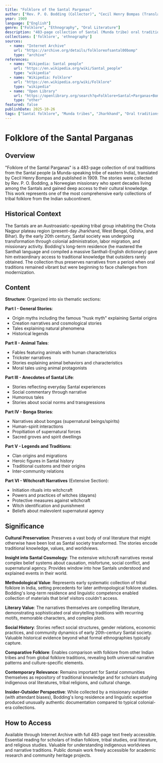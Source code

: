 ```yaml
---
title: "Folklore of the Santal Parganas"
author: ["Rev. P. O. Bodding (Collector)", "Cecil Henry Bompas (Translator)"]
year: 1909
language: ["English"]
genre: ["Folklore", "Ethnography", "Oral Literature"]
description: "483-page collection of Santal (Munda tribe) oral traditions from Chutia Nagpore plateau, organized into six parts: general stories, animal tales, anecdotes of Santal life, bonga-human interactions, legends/traditions, and extensive witchcraft narratives. Documents origin myths including 'the husk myth,' initiation rituals into witchcraft, belief systems regarding supernatural beings, and provides critical ethnographic insight into Santal cosmology and worldview."
collections: ['folklore', 'ethnography']
sources:
  - name: "Internet Archive"
    url: "https://archive.org/details/folkloreofsantal00bomp"
    type: "archive"
references:
  - name: "Wikipedia: Santal people"
    url: "https://en.wikipedia.org/wiki/Santal_people"
    type: "wikipedia"
  - name: "Wikipedia: Folklore"
    url: "https://en.wikipedia.org/wiki/Folklore"
    type: "wikipedia"
  - name: "Open Library"
    url: "https://openlibrary.org/search?q=Folklore+Santal+Parganas+Bompas&mode=everything"
    type: "other"
featured: false
publishDate: 2025-10-26
tags: ["Santal folklore", "Munda tribes", "Jharkhand", "Oral traditions", "Witchcraft beliefs", "Tribal cosmology", "P. O. Bodding", "Cecil Bompas", "Chota Nagpur", "Indigenous narratives", "1900s ethnography"]
---
```


# Folklore of the Santal Parganas

## Overview

"Folklore of the Santal Parganas" is a 483-page collection of oral traditions from the Santal people (a Munda-speaking tribe of eastern India), translated by Cecil Henry Bompas and published in 1909. The stories were collected by Rev. P. O. Bodding, a Norwegian missionary who spent decades living among the Santals and gained deep access to their cultural knowledge. This work represents one of the most comprehensive early collections of tribal folklore from the Indian subcontinent.

## Historical Context

The Santals are an Austroasiatic-speaking tribal group inhabiting the Chota Nagpur plateau region (present-day Jharkhand, West Bengal, Odisha, and Bihar). By the early 20th century, Santal society was undergoing transformation through colonial administration, labor migration, and missionary activity. Bodding's long-term residence (he mastered the Santhali language and compiled a massive Santhali-English dictionary) gave him extraordinary access to traditional knowledge that outsiders rarely obtained. The collection thus preserves narratives from a period when oral traditions remained vibrant but were beginning to face challenges from modernization.

## Content

**Structure**: Organized into six thematic sections:

**Part I - General Stories**:
- Origin myths including the famous "husk myth" explaining Santal origins
- Creation narratives and cosmological stories
- Tales explaining natural phenomena
- Historical legends

**Part II - Animal Tales**:
- Fables featuring animals with human characteristics
- Trickster narratives
- Stories explaining animal behaviors and characteristics
- Moral tales using animal protagonists

**Part III - Anecdotes of Santal Life**:
- Stories reflecting everyday Santal experiences
- Social commentary through narrative
- Humorous tales
- Stories about social norms and transgressions

**Part IV - Bonga Stories**:
- Narratives about bongas (supernatural beings/spirits)
- Human-spirit interactions
- Propitiation of supernatural forces
- Sacred groves and spirit dwellings

**Part V - Legends and Traditions**:
- Clan origins and migrations
- Heroic figures in Santal history
- Traditional customs and their origins
- Inter-community relations

**Part VI - Witchcraft Narratives** (Extensive Section):
- Initiation rituals into witchcraft
- Powers and practices of witches (dayans)
- Protective measures against witchcraft
- Witch identification and punishment
- Beliefs about malevolent supernatural agency

## Significance

**Cultural Preservation**: Preserves a vast body of oral literature that might otherwise have been lost as Santal society transformed. The stories encode traditional knowledge, values, and worldviews.

**Insight into Santal Cosmology**: The extensive witchcraft narratives reveal complex belief systems about causation, misfortune, social conflict, and supernatural agency. Provides window into how Santals understood and explained events in their world.

**Methodological Value**: Represents early systematic collection of tribal folklore in India, setting precedents for later anthropological folklore studies. Bodding's long-term residence and linguistic competence enabled collection of materials that brief visitors couldn't access.

**Literary Value**: The narratives themselves are compelling literature, demonstrating sophisticated oral storytelling traditions with recurring motifs, memorable characters, and complex plots.

**Social History**: Stories reflect social structures, gender relations, economic practices, and community dynamics of early 20th-century Santal society. Valuable historical evidence beyond what formal ethnographies typically capture.

**Comparative Folklore**: Enables comparison with folklore from other Indian tribes and from global folklore traditions, revealing both universal narrative patterns and culture-specific elements.

**Contemporary Relevance**: Remains important for Santal communities themselves as repository of traditional knowledge and for scholars studying indigenous oral literatures, tribal religions, and cultural change.

**Insider-Outsider Perspective**: While collected by a missionary outsider (with attendant biases), Bodding's long residence and linguistic expertise produced unusually authentic documentation compared to typical colonial-era collections.

## How to Access

Available through Internet Archive with full 483-page text freely accessible. Essential reading for scholars of Indian folklore, tribal studies, oral literature, and religious studies. Valuable for understanding indigenous worldviews and narrative traditions. Public domain work freely accessible for academic research and community heritage projects.

